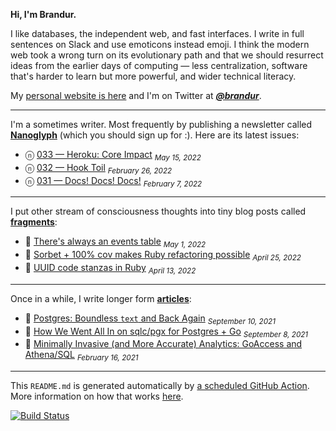 **Hi, I'm Brandur.**

I like databases, the independent web, and fast interfaces. I write in full sentences on Slack and use emoticons instead emoji. I think the modern web took a wrong turn on its evolutionary path and that we should resurrect ideas from the earlier days of computing — less centralization, software that's harder to learn but more powerful, and wider technical literacy.

My [personal website is here](https://brandur.org) and I'm on Twitter at [***@brandur***](https://twitter.com/brandur).

---

I'm a sometimes writer. Most frequently by publishing a newsletter called [**Nanoglyph**](https://brandur.org/newsletter#nanoglyph) (which you should sign up for :). Here are its latest issues:

* ⓝ [033 — Heroku: Core Impact](https://brandur.org/nanoglyphs/033-heroku) <sub><em>May 15, 2022</em></sub>
* ⓝ [032 — Hook Toil](https://brandur.org/nanoglyphs/032-hook-toil) <sub><em>February 26, 2022</em></sub>
* ⓝ [031 — Docs! Docs! Docs!](https://brandur.org/nanoglyphs/031-api-docs) <sub><em>February 7, 2022</em></sub>

---

I put other stream of consciousness thoughts into tiny blog posts called [**fragments**](https://brandur.org/fragments):

* 🐚 [There's always an events table](https://brandur.org/fragments/events) <sub><em>May 1, 2022</em></sub>
* 🐚 [Sorbet + 100% cov makes Ruby refactoring possible](https://brandur.org/fragments/large-scale-ruby-refactoring) <sub><em>April 25, 2022</em></sub>
* 🐚 [UUID code stanzas in Ruby](https://brandur.org/fragments/ruby-uuid-stanzas) <sub><em>April 13, 2022</em></sub>

---

Once in a while, I write longer form [**articles**](https://brandur.org/articles):

* 📖 [Postgres: Boundless `text` and Back Again](https://brandur.org/text) <sub><em>September 10, 2021</em></sub>
* 📖 [How We Went All In on sqlc/pgx for Postgres + Go](https://brandur.org/sqlc) <sub><em>September 8, 2021</em></sub>
* 📖 [Minimally Invasive (and More Accurate) Analytics: GoAccess and Athena/SQL](https://brandur.org/minimal-analytics) <sub><em>February 16, 2021</em></sub>

---

This `README.md` is generated automatically by [a scheduled GitHub Action](https://github.com/brandur/brandur/blob/master/.github/workflows/ci.yml). More information on how that works [here](https://brandur.org/fragments/self-updating-github-readme).

[![Build Status](https://github.com/brandur/brandur/workflows/brandur%20CI/badge.svg)](https://github.com/brandur/brandur/actions)

